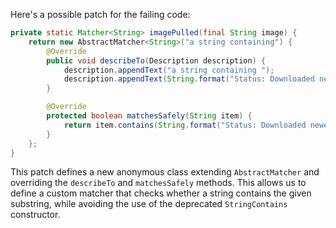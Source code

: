Here's a possible patch for the failing code:

```java
private static Matcher<String> imagePulled(final String image) {
    return new AbstractMatcher<String>("a string containing") {
        @Override
        public void describeTo(Description description) {
            description.appendText("a string containing ");
            description.appendText(String.format("Status: Downloaded newer image for %s", image));
        }

        @Override
        protected boolean matchesSafely(String item) {
            return item.contains(String.format("Status: Downloaded newer image for %s", image));
        }
    };
}
```

This patch defines a new anonymous class extending `AbstractMatcher` and overriding the `describeTo` and `matchesSafely` methods. This allows us to define a custom matcher that checks whether a string contains the given substring, while avoiding the use of the deprecated `StringContains` constructor.